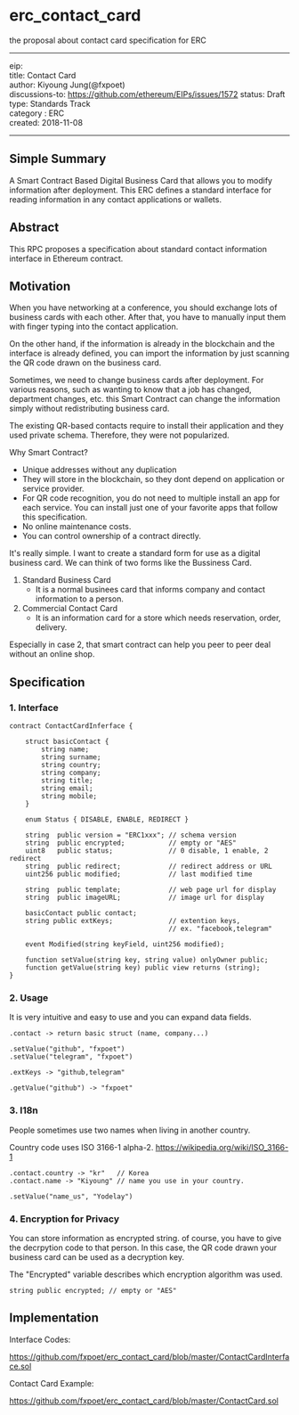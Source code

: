 # erc_contact_card
the proposal about contact card specification for ERC

***

eip: <to be assigned>  
title: Contact Card  
author: Kiyoung Jung(@fxpoet)  
discussions-to: https://github.com/ethereum/EIPs/issues/1572
status: Draft  
type: Standards Track  
category : ERC  
created: 2018-11-08  

***

## Simple Summary 
A Smart Contract Based Digital Business Card that allows you to modify information after deployment.
This ERC defines a standard interface for reading information in any contact applications or wallets.

## Abstract 
This RPC proposes a specification about standard contact information interface in Ethereum contract.

## Motivation 
When you have networking at a conference, you should exchange lots of business cards with each other.
After that, you have to manually input them with finger typing into the contact application.

On the other hand, if the information is already in the blockchain and the interface is already defined,
you can import the information by just scanning the QR code drawn on the business card.

Sometimes, we need to change business cards after deployment.
For various reasons, such as wanting to know that a job has changed, department changes, etc.
this Smart Contract can change the information simply without redistributing business card.

The existing QR-based contacts require to install their application and they used private schema.
Therefore, they were not popularized.

Why Smart Contract?
- Unique addresses without any duplication 
- They will store in the blockchain, so they dont depend on application or service provider.
- For QR code recognition, you do not need to multiple install an app for each service.
  You can install just one of your favorite apps that follow this specification.
- No online maintenance costs.
- You can control ownership of a contract directly.

It's really simple. I want to create a standard form for use as a digital business card.
We can think of two forms like the Bussiness Card.

1. Standard Business Card 
    - It is a normal businees card that informs company and contact information to a person.
2. Commercial Contact Card 
    - It is an information card for a store which needs reservation, order, delivery.

Especially in case 2, that smart contract can help you peer to peer deal without an online shop.

## Specification 

### 1. Interface 
```
contract ContactCardInferface {
    
    struct basicContact {
        string name;
        string surname;
        string country;
        string company;
        string title;
        string email;
        string mobile;
    }
    
    enum Status { DISABLE, ENABLE, REDIRECT }

    string  public version = "ERC1xxx"; // schema version
    string  public encrypted;           // empty or "AES"    
    uint8   public status;              // 0 disable, 1 enable, 2 redirect
    string  public redirect;            // redirect address or URL
    uint256 public modified;            // last modified time

    string  public template;            // web page url for display 
    string  public imageURL;            // image url for display
    
    basicContact public contact;
    string public extKeys;              // extention keys, 
                                        // ex. "facebook,telegram"

    event Modified(string keyField, uint256 modified);

    function setValue(string key, string value) onlyOwner public;
    function getValue(string key) public view returns (string);
}
```

### 2. Usage 

It is very intuitive and easy to use and you can expand data fields.

```
.contact -> return basic struct (name, company...)

.setValue("github", "fxpoet")
.setValue("telegram", "fxpoet")

.extKeys -> "github,telegram"

.getValue("github") -> "fxpoet"
```

### 3. I18n

People sometimes use two names when living in another country.

Country code uses ISO 3166-1 alpha-2. <https://wikipedia.org/wiki/ISO_3166-1>

```
.contact.country -> "kr"   // Korea
.contact.name -> "Kiyoung" // name you use in your country.

.setValue("name_us", "Yodelay")
```

### 4. Encryption for Privacy

You can store information as encrypted string.
of course, you have to give the decrpytion code to that person.
In this case, the QR code drawn your business card can be used as a decryption key.

The "Encrypted" variable describes which encryption algorithm was used.

```
string public encrypted; // empty or "AES"    
```


## Implementation
Interface Codes:  

<https://github.com/fxpoet/erc_contact_card/blob/master/ContactCardInterface.sol>

Contact Card Example:  

<https://github.com/fxpoet/erc_contact_card/blob/master/ContactCard.sol>
